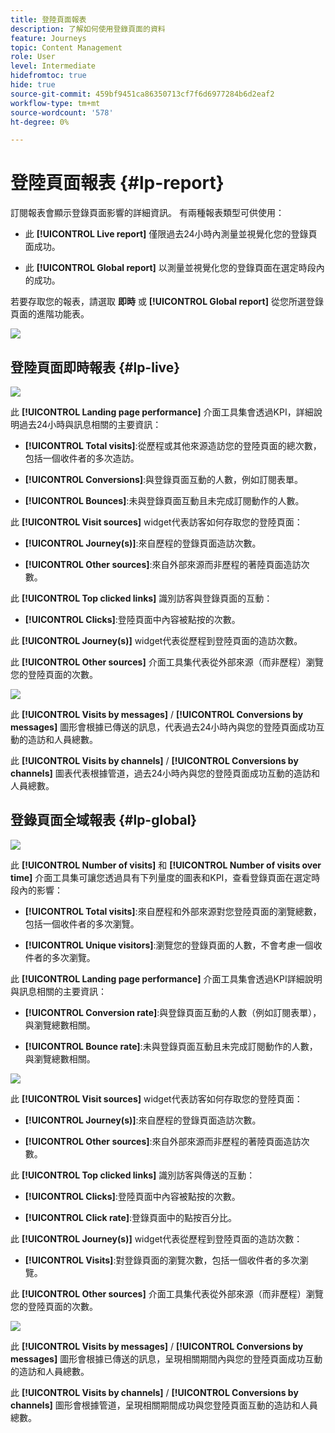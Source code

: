 ```yaml
---
title: 登陸頁面報表
description: 了解如何使用登錄頁面的資料
feature: Journeys
topic: Content Management
role: User
level: Intermediate
hidefromtoc: true
hide: true
source-git-commit: 459bf9451ca86350713cf7f6d6977284b6d2eaf2
workflow-type: tm+mt
source-wordcount: '578'
ht-degree: 0%

---
```


# 登陸頁面報表 {#lp-report}

訂閱報表會顯示登錄頁面影響的詳細資訊。 有兩種報表類型可供使用：

* 此 **[!UICONTROL Live report]** 僅限過去24小時內測量並視覺化您的登錄頁面成功。

* 此 **[!UICONTROL Global report]** 以測量並視覺化您的登錄頁面在選定時段內的成功。

若要存取您的報表，請選取 **即時** 或 **[!UICONTROL Global report]** 從您所選登錄頁面的進階功能表。

![](../assets/landing_page_report_1.png)

## 登陸頁面即時報表 {#lp-live}

![](../assets/landing_page_report_2.png)

此 **[!UICONTROL Landing page performance]** 介面工具集會透過KPI，詳細說明過去24小時與訊息相關的主要資訊：

* **[!UICONTROL Total visits]**:從歷程或其他來源造訪您的登陸頁面的總次數，包括一個收件者的多次造訪。

* **[!UICONTROL Conversions]**:與登錄頁面互動的人數，例如訂閱表單。

* **[!UICONTROL Bounces]**:未與登錄頁面互動且未完成訂閱動作的人數。

此 **[!UICONTROL Visit sources]** widget代表訪客如何存取您的登陸頁面：

* **[!UICONTROL Journey(s)]**:來自歷程的登錄頁面造訪次數。

* **[!UICONTROL Other sources]**:來自外部來源而非歷程的著陸頁面造訪次數。

此 **[!UICONTROL Top clicked links]** 識別訪客與登錄頁面的互動：

* **[!UICONTROL Clicks]**:登陸頁面中內容被點按的次數。

此 **[!UICONTROL Journey(s)]** widget代表從歷程到登陸頁面的造訪次數。

此 **[!UICONTROL Other sources]** 介面工具集代表從外部來源（而非歷程）瀏覽您的登陸頁面的次數。

![](../assets/landing_page_report_3.png)

此 **[!UICONTROL Visits by messages]** / **[!UICONTROL Conversions by messages]** 圖形會根據已傳送的訊息，代表過去24小時內與您的登陸頁面成功互動的造訪和人員總數。

此 **[!UICONTROL Visits by channels]** / **[!UICONTROL Conversions by channels]** 圖表代表根據管道，過去24小時內與您的登陸頁面成功互動的造訪和人員總數。

## 登錄頁面全域報表 {#lp-global}

![](../assets/landing_page_report_4.png)

此 **[!UICONTROL Number of visits]** 和 **[!UICONTROL Number of visits over time]** 介面工具集可讓您透過具有下列量度的圖表和KPI，查看登錄頁面在選定時段內的影響：

* **[!UICONTROL Total visits]**:來自歷程和外部來源對您登陸頁面的瀏覽總數，包括一個收件者的多次瀏覽。

* **[!UICONTROL Unique visitors]**:瀏覽您的登錄頁面的人數，不會考慮一個收件者的多次瀏覽。

此 **[!UICONTROL Landing page performance]** 介面工具集會透過KPI詳細說明與訊息相關的主要資訊：

* **[!UICONTROL Conversion rate]**:與登錄頁面互動的人數（例如訂閱表單），與瀏覽總數相關。

* **[!UICONTROL Bounce rate]**:未與登錄頁面互動且未完成訂閱動作的人數，與瀏覽總數相關。

![](../assets/landing_page_report_5.png)

此 **[!UICONTROL Visit sources]** widget代表訪客如何存取您的登陸頁面：

* **[!UICONTROL Journey(s)]**:來自歷程的登錄頁面造訪次數。

* **[!UICONTROL Other sources]**:來自外部來源而非歷程的著陸頁面造訪次數。

此 **[!UICONTROL Top clicked links]** 識別訪客與傳送的互動：

* **[!UICONTROL Clicks]**:登陸頁面中內容被點按的次數。

* **[!UICONTROL Click rate]**:登錄頁面中的點按百分比。

此 **[!UICONTROL Journey(s)]** widget代表從歷程到登陸頁面的造訪次數：

* **[!UICONTROL Visits]**:對登錄頁面的瀏覽次數，包括一個收件者的多次瀏覽。

此 **[!UICONTROL Other sources]** 介面工具集代表從外部來源（而非歷程）瀏覽您的登陸頁面的次數。

![](../assets/landing_page_report_6.png)

此 **[!UICONTROL Visits by messages]** / **[!UICONTROL Conversions by messages]** 圖形會根據已傳送的訊息，呈現相關期間內與您的登陸頁面成功互動的造訪和人員總數。

此 **[!UICONTROL Visits by channels]** / **[!UICONTROL Conversions by channels]** 圖形會根據管道，呈現相關期間成功與您登陸頁面互動的造訪和人員總數。
